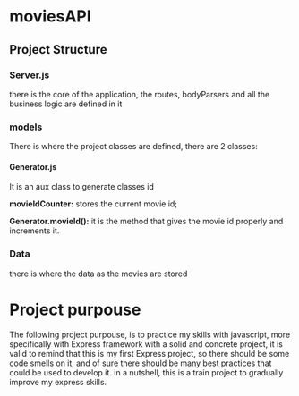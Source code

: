 # moviesAPI

## Project Structure

### Server.js
there is the core of the application, the routes, bodyParsers and all the business logic are defined in it

### models
There is where the project classes are defined, there are 2 classes:

#### Generator.js
It is an aux class to generate classes id

**movieIdCounter:** stores the current movie id;

**Generator.movieId():** it is the method that gives the movie id properly and increments it.

### Data
there is where the data as the movies are stored

# Project purpouse
The following project purpouse, is to practice my skills with javascript, more specifically with Express framework with a solid and concrete project, it is valid to remind that this is my first Express project, so there should be some code smells on it, and of sure there should be many best practices that could be used to develop it. in a nutshell, this is a train project to gradually improve my express skills.
